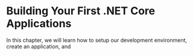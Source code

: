Building Your First .NET Core Applications
=======

In this chapter, we will learn how to setup our development environment,
create an application, and
